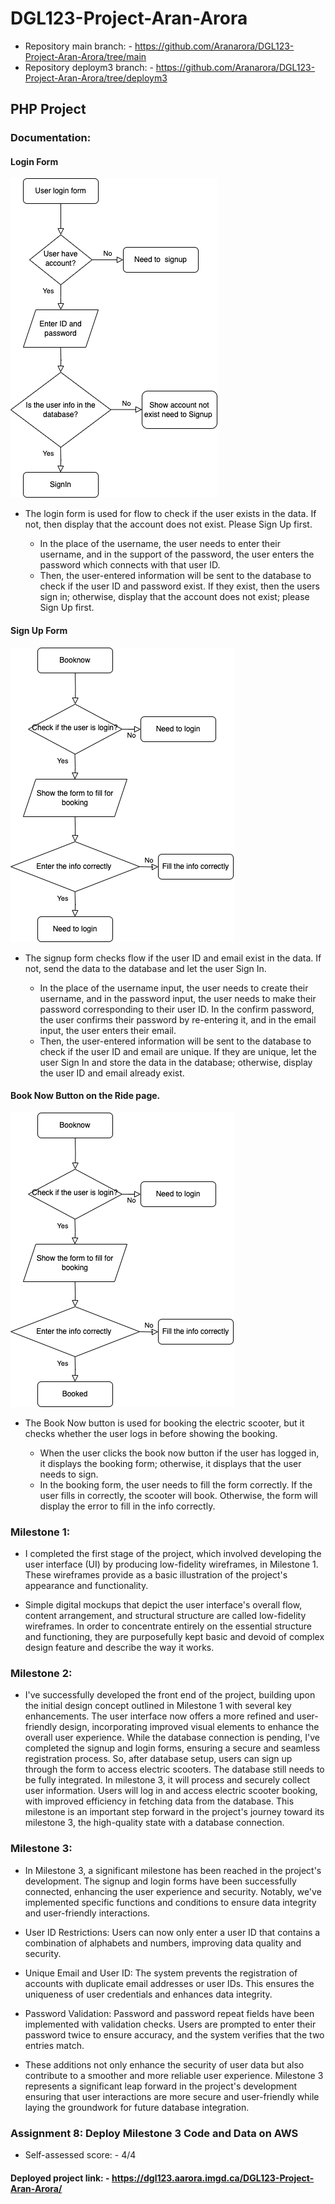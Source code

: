 # DGL123-Project-Aran-Arora

- Repository main branch: - https://github.com/Aranarora/DGL123-Project-Aran-Arora/tree/main
- Repository deploym3 branch: - https://github.com/Aranarora/DGL123-Project-Aran-Arora/tree/deploym3


## PHP Project

### Documentation:
#### Login Form
![Login form](imagefolder/Login.png)
- The login form is used for flow to check if the user exists in the data. If not, then display that the account does not exist. Please Sign Up first.

    - In the place of the username, the user needs to enter their username, and in the support of the password, the user enters the password which connects with that user ID.
    - Then, the user-entered information will be sent to the database to check if the user ID and password exist. If they exist, then the users sign in; otherwise, display that the account does not exist; please Sign Up first. 

#### Sign Up Form
![Signup form](imagefolder/signup.png)
- The signup form checks flow if the user ID and email exist in the data. If not, send the data to the database and let the user Sign In.

    - In the place of the username input, the user needs to create their username, and in the password input, the user needs to make their password corresponding to their user ID. In the confirm password, the user confirms their password by re-entering it, and in the email input, the user enters their email.
    - Then, the user-entered information will be sent to the database to check if the user ID and email are unique. If they are unique, let the user Sign In and store the data in the database; otherwise, display the user ID and email already exist.

#### Book Now Button on the Ride page.
![Book Now button](imagefolder/booknow.png)
- The Book Now button is used for booking the electric scooter, but it checks whether the user logs in before showing the booking.

    - When the user clicks the book now button if the user has logged in, it displays the booking form; otherwise, it displays that the user needs to sign.
    - In the booking form, the user needs to fill the form correctly. If the user fills in correctly, the scooter will book. Otherwise, the form will display the error to fill in the info correctly.


### Milestone 1:
- I completed the first stage of the project, which involved developing the user interface (UI) by producing low-fidelity wireframes, in Milestone 1. These wireframes provide as a basic illustration of the project's appearance and functionality.

- Simple digital mockups that depict the user interface's overall flow, content arrangement, and structural structure are called low-fidelity wireframes. In order to concentrate entirely on the essential structure and functioning, they are purposefully kept basic and devoid of complex design feature and describe the way it works.

### Milestone 2:

- I've successfully developed the front end of the project, building upon the initial design concept outlined in Milestone 1 with several key enhancements. The user interface now offers a more refined and user-friendly design, incorporating improved visual elements to enhance the overall user experience. While the database connection is pending, I've completed the signup and login forms, ensuring a secure and seamless registration process. So, after database setup, users can sign up through the form to access electric scooters. The database still needs to be fully integrated. In milestone 3, it will process and securely collect user information. Users will log in and access electric scooter booking, with improved efficiency in fetching data from the database. This milestone is an important step forward in the project's journey toward its milestone 3, the high-quality state with a database connection.


### Milestone 3:

- In Milestone 3, a significant milestone has been reached in the project's development. The signup and login forms have been successfully connected, enhancing the user experience and security. Notably, we've implemented specific functions and conditions to ensure data integrity and user-friendly interactions.

- User ID Restrictions: Users can now only enter a user ID that contains a combination of alphabets and numbers, improving data quality and security.

- Unique Email and User ID: The system prevents the registration of accounts with duplicate email addresses or user IDs. This ensures the uniqueness of user credentials and enhances data integrity.

- Password Validation: Password and password repeat fields have been implemented with validation checks. Users are prompted to enter their password twice to ensure accuracy, and the system verifies that the two entries match.

- These additions not only enhance the security of user data but also contribute to a smoother and more reliable user experience. Milestone 3 represents a significant leap forward in the project's development ensuring that user interactions are more secure and user-friendly while laying the groundwork for future database integration.

### Assignment 8: Deploy Milestone 3 Code and Data on AWS
- Self-assessed score: - 4/4

#### Deployed project link: - https://dgl123.aarora.imgd.ca/DGL123-Project-Aran-Arora/

